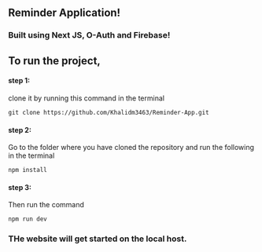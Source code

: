 ## Reminder Application!
### Built using Next JS, O-Auth and Firebase!

## To run the project,

#### step 1:
clone it by running this command in the terminal
```
git clone https://github.com/Khalidm3463/Reminder-App.git 
```

#### step 2:
Go to the folder where you have cloned the repository and run the following in the terminal

```
npm install
```

#### step 3:
Then run the command
```
npm run dev
```

### THe website will get started on the local host.
